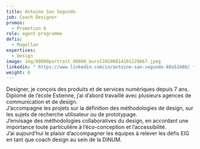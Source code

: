 ```yaml
---
title: Antoine San Segundo
job: Coach Designer
promos:
  - Promotion 6
role: agent-programme
defis:
  - Magellan
expertises:
  - Design
image: img/00000portrait_00000_burst20200814101229667.jpeg
linkedin: " https://www.linkedin.com/in/antoine-san-segundo-88a5248b/ "
weight: 6
---
```

Designer, je conçois des produits et de services numériques depuis 7 ans. Diplomé de l’école Estienne, j’ai d’abord travaillé avec plusieurs agences de communication et de design. \
J’accompagne les projets sur la définition des méthodologies de design, sur les sujets de recherche utilisateur ou de prototypage.\
J’envisage des méthodologies collaboratives du design, en accordant une importance toute particulière à l’éco-conception et l’accessibilité.\
J’ai aujourd’hui le plaisir d’accompagner les équipes à relever les défis EIG en tant que coach design au sein de la DINUM.